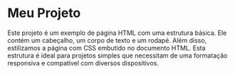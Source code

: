 # Meu Projeto

Este projeto é um exemplo de página HTML com uma estrutura básica. Ele contém um cabeçalho, um corpo de texto e um rodapé. Além disso, estilizamos a página com CSS embutido no documento HTML. Esta estrutura é ideal para projetos simples que necessitam de uma formatação responsiva e compatível com diversos dispositivos.
